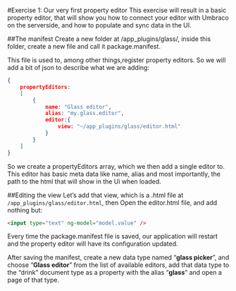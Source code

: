 #Exercise 1: Our very first property editor
This exercise will result in a basic property editor, that will show you how to connect your editor with Umbraco on the serverside, and how to populate and sync data in the UI. 

##The manifest
Create a new folder at /app_plugins/glass/, inside this folder, create a new file and call it package.manifest.

This file is used to, among other things,register property editors. So we will add a bit of json to describe what we are adding:

```json
{
	propertyEditors:
	[
		{
			name: "Glass editor",
			alias: "my.glass.editor",
			editor:{
				view: "~/app_plugins/glass/editor.html"
			}	
		}
	]
}
```

So we create a propertyEditors array, which we then add a single editor to. This editor has basic meta data like name, alias and most importantly, the path to the html that will show in the Ui when loaded. 

##Editing the view
Let’s add that view, which is a .html file at `/app_plugins/glass/editor.html`, then Open the editor.html file, and add nothing but:

```html
<input type="text" ng-model="model.value" /> 
```

Every time the package.manifest file is saved, our application will restart and the property editor will have its configuration updated.

After saving the manifest, create a new data type named “**glass picker**”, and choose “**Glass editor**” from the list of available editors, add that data type to the “drink” document type as a property with the alias “**glass**” and open a page of that type.
